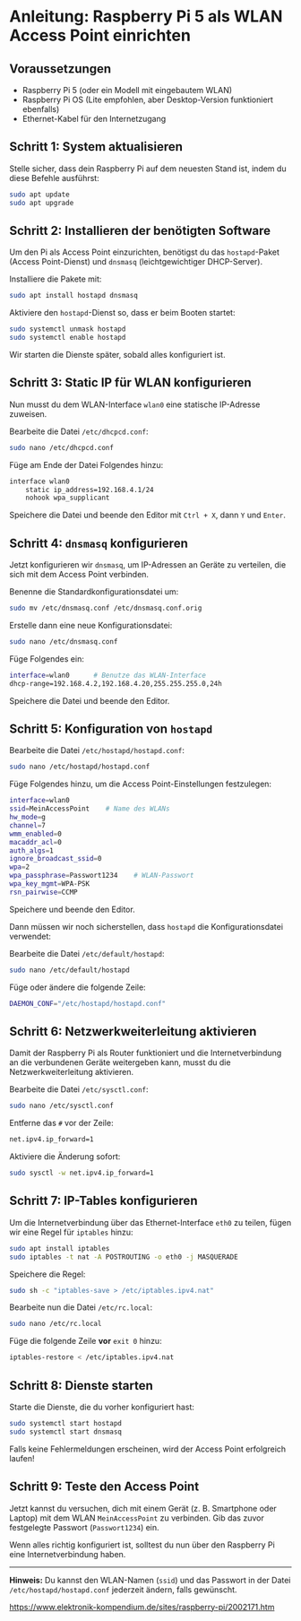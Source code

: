 
# Anleitung: Raspberry Pi 5 als WLAN Access Point einrichten

## Voraussetzungen

- Raspberry Pi 5 (oder ein Modell mit eingebautem WLAN)
- Raspberry Pi OS (Lite empfohlen, aber Desktop-Version funktioniert ebenfalls)
- Ethernet-Kabel für den Internetzugang

## Schritt 1: System aktualisieren

Stelle sicher, dass dein Raspberry Pi auf dem neuesten Stand ist, indem du diese Befehle ausführst:

```bash
sudo apt update
sudo apt upgrade
```

## Schritt 2: Installieren der benötigten Software

Um den Pi als Access Point einzurichten, benötigst du das `hostapd`-Paket (Access Point-Dienst) und `dnsmasq` (leichtgewichtiger DHCP-Server).

Installiere die Pakete mit:

```bash
sudo apt install hostapd dnsmasq
```

Aktiviere den `hostapd`-Dienst so, dass er beim Booten startet:

```bash
sudo systemctl unmask hostapd
sudo systemctl enable hostapd
```

Wir starten die Dienste später, sobald alles konfiguriert ist.

## Schritt 3: Static IP für WLAN konfigurieren

Nun musst du dem WLAN-Interface `wlan0` eine statische IP-Adresse zuweisen.

Bearbeite die Datei `/etc/dhcpcd.conf`:

```bash
sudo nano /etc/dhcpcd.conf
```

Füge am Ende der Datei Folgendes hinzu:

```bash
interface wlan0
    static ip_address=192.168.4.1/24
    nohook wpa_supplicant
```

Speichere die Datei und beende den Editor mit `Ctrl + X`, dann `Y` und `Enter`.

## Schritt 4: `dnsmasq` konfigurieren

Jetzt konfigurieren wir `dnsmasq`, um IP-Adressen an Geräte zu verteilen, die sich mit dem Access Point verbinden.

Benenne die Standardkonfigurationsdatei um:

```bash
sudo mv /etc/dnsmasq.conf /etc/dnsmasq.conf.orig
```

Erstelle dann eine neue Konfigurationsdatei:

```bash
sudo nano /etc/dnsmasq.conf
```

Füge Folgendes ein:

```bash
interface=wlan0      # Benutze das WLAN-Interface
dhcp-range=192.168.4.2,192.168.4.20,255.255.255.0,24h
```

Speichere die Datei und beende den Editor.

## Schritt 5: Konfiguration von `hostapd`

Bearbeite die Datei `/etc/hostapd/hostapd.conf`:

```bash
sudo nano /etc/hostapd/hostapd.conf
```

Füge Folgendes hinzu, um die Access Point-Einstellungen festzulegen:

```bash
interface=wlan0
ssid=MeinAccessPoint    # Name des WLANs
hw_mode=g
channel=7
wmm_enabled=0
macaddr_acl=0
auth_algs=1
ignore_broadcast_ssid=0
wpa=2
wpa_passphrase=Passwort1234    # WLAN-Passwort
wpa_key_mgmt=WPA-PSK
rsn_pairwise=CCMP
```

Speichere und beende den Editor.

Dann müssen wir noch sicherstellen, dass `hostapd` die Konfigurationsdatei verwendet:

Bearbeite die Datei `/etc/default/hostapd`:

```bash
sudo nano /etc/default/hostapd
```

Füge oder ändere die folgende Zeile:

```bash
DAEMON_CONF="/etc/hostapd/hostapd.conf"
```

## Schritt 6: Netzwerkweiterleitung aktivieren

Damit der Raspberry Pi als Router funktioniert und die Internetverbindung an die verbundenen Geräte weitergeben kann, musst du die Netzwerkweiterleitung aktivieren.

Bearbeite die Datei `/etc/sysctl.conf`:

```bash
sudo nano /etc/sysctl.conf
```

Entferne das `#` vor der Zeile:

```bash
net.ipv4.ip_forward=1
```

Aktiviere die Änderung sofort:

```bash
sudo sysctl -w net.ipv4.ip_forward=1
```

## Schritt 7: IP-Tables konfigurieren

Um die Internetverbindung über das Ethernet-Interface `eth0` zu teilen, fügen wir eine Regel für `iptables` hinzu:

```bash
sudo apt install iptables
sudo iptables -t nat -A POSTROUTING -o eth0 -j MASQUERADE
```

Speichere die Regel:

```bash
sudo sh -c "iptables-save > /etc/iptables.ipv4.nat"
```

Bearbeite nun die Datei `/etc/rc.local`:

```bash
sudo nano /etc/rc.local
```

Füge die folgende Zeile **vor** `exit 0` hinzu:

```bash
iptables-restore < /etc/iptables.ipv4.nat
```

## Schritt 8: Dienste starten

Starte die Dienste, die du vorher konfiguriert hast:

```bash
sudo systemctl start hostapd
sudo systemctl start dnsmasq
```

Falls keine Fehlermeldungen erscheinen, wird der Access Point erfolgreich laufen!

## Schritt 9: Teste den Access Point

Jetzt kannst du versuchen, dich mit einem Gerät (z. B. Smartphone oder Laptop) mit dem WLAN `MeinAccessPoint` zu verbinden. Gib das zuvor festgelegte Passwort (`Passwort1234`) ein.

Wenn alles richtig konfiguriert ist, solltest du nun über den Raspberry Pi eine Internetverbindung haben.

---

**Hinweis:** Du kannst den WLAN-Namen (`ssid`) und das Passwort in der Datei `/etc/hostapd/hostapd.conf` jederzeit ändern, falls gewünscht.

https://www.elektronik-kompendium.de/sites/raspberry-pi/2002171.htm
